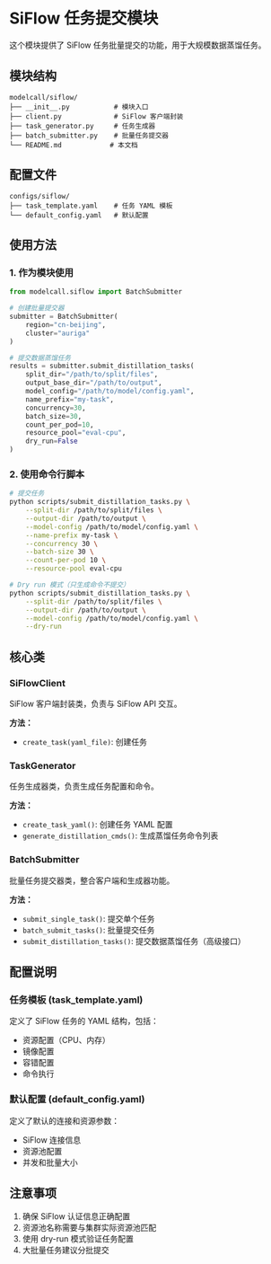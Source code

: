# SiFlow 任务提交模块

这个模块提供了 SiFlow 任务批量提交的功能，用于大规模数据蒸馏任务。

## 模块结构

```
modelcall/siflow/
├── __init__.py           # 模块入口
├── client.py             # SiFlow 客户端封装
├── task_generator.py     # 任务生成器
├── batch_submitter.py    # 批量任务提交器
└── README.md            # 本文档
```

## 配置文件

```
configs/siflow/
├── task_template.yaml    # 任务 YAML 模板
└── default_config.yaml   # 默认配置
```

## 使用方法

### 1. 作为模块使用

```python
from modelcall.siflow import BatchSubmitter

# 创建批量提交器
submitter = BatchSubmitter(
    region="cn-beijing",
    cluster="auriga"
)

# 提交数据蒸馏任务
results = submitter.submit_distillation_tasks(
    split_dir="/path/to/split/files",
    output_base_dir="/path/to/output",
    model_config="/path/to/model/config.yaml",
    name_prefix="my-task",
    concurrency=30,
    batch_size=30,
    count_per_pod=10,
    resource_pool="eval-cpu",
    dry_run=False
)
```

### 2. 使用命令行脚本

```bash
# 提交任务
python scripts/submit_distillation_tasks.py \
    --split-dir /path/to/split/files \
    --output-dir /path/to/output \
    --model-config /path/to/model/config.yaml \
    --name-prefix my-task \
    --concurrency 30 \
    --batch-size 30 \
    --count-per-pod 10 \
    --resource-pool eval-cpu

# Dry run 模式（只生成命令不提交）
python scripts/submit_distillation_tasks.py \
    --split-dir /path/to/split/files \
    --output-dir /path/to/output \
    --model-config /path/to/model/config.yaml \
    --dry-run
```

## 核心类

### SiFlowClient

SiFlow 客户端封装类，负责与 SiFlow API 交互。

**方法：**
- `create_task(yaml_file)`: 创建任务

### TaskGenerator

任务生成器类，负责生成任务配置和命令。

**方法：**
- `create_task_yaml()`: 创建任务 YAML 配置
- `generate_distillation_cmds()`: 生成蒸馏任务命令列表

### BatchSubmitter

批量任务提交器类，整合客户端和生成器功能。

**方法：**
- `submit_single_task()`: 提交单个任务
- `batch_submit_tasks()`: 批量提交任务
- `submit_distillation_tasks()`: 提交数据蒸馏任务（高级接口）

## 配置说明

### 任务模板 (task_template.yaml)

定义了 SiFlow 任务的 YAML 结构，包括：
- 资源配置（CPU、内存）
- 镜像配置
- 容错配置
- 命令执行

### 默认配置 (default_config.yaml)

定义了默认的连接和资源参数：
- SiFlow 连接信息
- 资源池配置
- 并发和批量大小

## 注意事项

1. 确保 SiFlow 认证信息正确配置
2. 资源池名称需要与集群实际资源池匹配
3. 使用 dry-run 模式验证任务配置
4. 大批量任务建议分批提交

